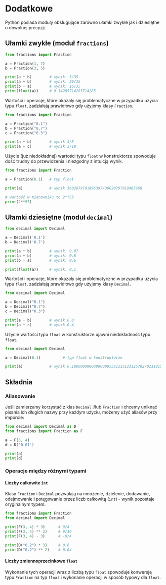 # Dodatkowe

Python posiada moduły obsługujące zarówno ułamki zwykłe jak i dziesiętne o dowolnej precyzji.

## Ułamki zwykłe (moduł `fractions`)

```python
from fractions import Fraction

a = Fraction(1, 7)
b = Fraction(3, 5)

print(a * b)        # wynik: 3/35
print(a + b)        # wynik: 26/35
print(b - a)        # wynik: 16/35
print(float(a))     # 0.14285714285714285
```

Wartości i operacje, które okazały się problematyczne w przypadku użycia typu `float`, zadziałają prawidłowo gdy użyjemy klasy `Fraction`.

```python
from fractions import Fraction

a = Fraction("0.1")
b = Fraction("0.7")
c = Fraction("0.3")

print(a + b)        # wynik 4/5
print(a + c)        # wynik 3/10
```

Użycie (już niedokładnej) wartości typu `float` w konstruktorze spowoduje dość trudny do przewidzenia i niezgodny z intuicją wynik.

```python
from fractions import Fraction

a = Fraction(0.1)   # typ float

print(a)            # wynik 3602879701896397/36028797018963968

# wartość w mianowniku to 2**55
print(2**55)
```

## Ułamki dziesiętne (moduł `decimal`)

```python
from decimal import Decimal

a = Decimal('0.1')
b = Decimal('0.7')

print(a * b)        # wynik: 0.07
print(a + b)        # wynik: 0.8
print(b - a)        # wynik: 0.6

print(float(a))     # wynik: 0.1
```

Wartości i operacje, które okazały się problematyczne w przypadku użycia typu `float`, zadziałają prawidłowo gdy użyjemy klasy `Decimal`.

```python
from decimal import Decimal

a = Decimal("0.1")
b = Decimal("0.7")
c = Decimal("0.3")

print(a + b)        # wynik 0.8
print(a + c)        # wynik 0.4
```

Użycie wartości typu `float` w konstruktorze ujawni niedokładność typu `float`.

```python
from decimal import Decimal

a = Decimal(0.1)          # typ float w konstruktorze

print(a)            # wynik 0.1000000000000000055511151231257827021181583404541015625

```

## Składnia

### Aliasowanie

Jeśli zamierzamy korzystać z klas `Decimal` i/lub `Fraction` i chcemy uniknąć pisania ich długich nazwy przy każdym użyciu, możemy użyć aliasów przy imporcie:

```python
from decimal import Decimal as D
from fractions import Fraction as F

a = F(3, 4)
d = D('0.01')

print(a)
print(d)
```

### Operacje między różnymi typami

#### Liczby całkowite `int`

Klasy `Fraction` i `Decimal` pozwalają na mnożenie, dzielenie, dodawanie, odejmowanie i potęgowanie przez liczb całkowitą (`int`) - wynik pozostaje oryginalnym typem.

```python
from fractions import Fraction
from decimal import Decimal

print(F(3, 4) * 3)      # 9/4
print(F(3, 4) ** 2)     # 9/16
print(F(3, 4) - 3)      # -9/4

print(D("0.2") * 3)     # 0.6
print(D("0.2") ** 2)    # 0.04
```

#### Liczby zmiennoprzecinkowe `float`

Wykonanie tych operacji wraz z liczbą typu `float` spowoduje konwersję typu `Fraction` na typ `float` i wykonanie operacji w sposób typowy dla `float`.




